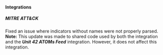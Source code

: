 
#### Integrations

##### MITRE ATT&CK

Fixed an issue where indicators without names were not properly parsed.
**Note:** This update was made to shared code used by both the integration and the ***Unit 42 ATOMs Feed*** integration. However, it does not affect this integration.
